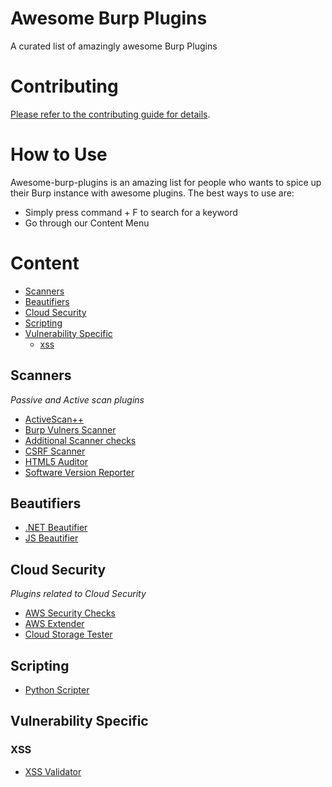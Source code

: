 # Awesome Burp Plugins
A curated list of amazingly awesome Burp Plugins

# Contributing

[Please refer to the contributing guide for details](CONTRIBUTING.md).


# How to Use
Awesome-burp-plugins is an amazing list for people who wants to spice up their Burp instance with awesome plugins. The best ways to use are:
 - Simply press command + F to search for a keyword
 - Go through our Content Menu

# Content
- [Scanners](#scanners)
- [Beautifiers](#beautifiers)
- [Cloud Security](#cloudsecurity)
- [Scripting](#scripting)
- [Vulnerability Specific](#vulnerabilityspecific)
    - [xss](#xss)

## Scanners

*Passive and Active scan plugins*

* [ActiveScan++](https://github.com/albinowax/ActiveScanPlusPlus)
* [Burp Vulners Scanner](https://github.com/vulnersCom/burp-vulners-scanner)
* [Additional Scanner checks](https://github.com/portswigger/additional-scanner-checks)
* [CSRF Scanner](https://github.com/ah8r/csrf)
* [HTML5 Auditor](https://github.com/PortSwigger/html5-auditor)
* [Software Version Reporter](https://github.com/augustd/burp-suite-software-version-checks)


## Beautifiers

* [.NET Beautifier](https://github.com/allfro/dotNetBeautifier) 
* [JS Beautifier](https://github.com/irsdl/BurpSuiteJSBeautifier) 

## Cloud Security

*Plugins related to Cloud Security*

* [AWS Security Checks](https://github.com/PortSwigger/aws-security-checks)
* [AWS Extender](https://github.com/VirtueSecurity/aws-extender.)
* [Cloud Storage Tester](https://github.com/PortSwigger/cloud-storage-tester)

## Scripting
* [Python Scripter](https://github.com/portswigger/python-scripter)


## Vulnerability Specific

### XSS

* [XSS Validator](https://github.com/nVisium/xssValidator)




